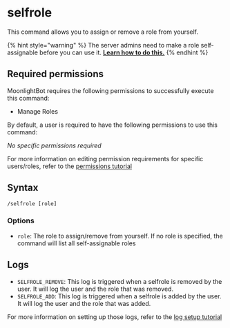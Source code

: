 # selfrole

This command allows you to assign or remove a role from yourself.

{% hint style="warning" %}
The server admins need to make a role self-assignable before you can use it. 
[**Learn how to do this.**](../management-commands/config.md#roles-self-assignable)
{% endhint %}

## Required permissions

MoonlightBot requires the following permissions to successfully execute this command:

* Manage Roles

By default, a user is required to have the following permissions to use this command:

*No specific permissions required*

For more information on editing permission requirements for specific users/roles, refer to
the [permissions tutorial](<linkToPermissionsTutorial>)

## Syntax

```text
/selfrole [role]
```

### Options

* `role`: The role to assign/remove from yourself. If no role is specified, the command will list all self-assignable roles

## Logs

* `SELFROLE_REMOVE`: This log is triggered when a selfrole is removed by the user.
  It will log the user and the role that was removed.
* `SELFROLE_ADD`: This log is triggered when a selfrole is added by the user.
  It will log the user and the role that was added.

For more information on setting up those logs, refer to the [log setup tutorial](<linkToLogTutorial>)
